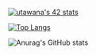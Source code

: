 [![utawana's 42 stats](https://badge42.vercel.app/api/v2/cl8wx6xoo00160gl78qjotiz0/stats?cursusId=21&coalitionId=90)](https://github.com/JaeSeoKim/badge42)

[![Top Langs](https://github-readme-stats.vercel.app/api/top-langs/?username=Redgenal&theme=synthwave)](https://github.com/Redgenal/github-readme-stats)

![Anurag's GitHub stats](https://github-readme-stats.vercel.app/api?username=Redgenal&theme=synthwave)
